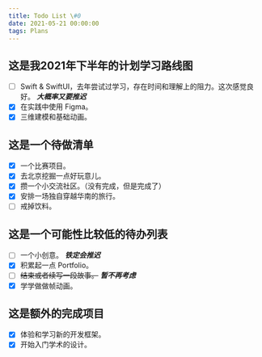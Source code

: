 ```yaml
---
title: Todo List \#0
date: 2021-05-21 00:00:00
tags: Plans
---
```


## 这是我2021年下半年的计划学习路线图

- [ ]  Swift & SwiftUI，去年尝试过学习，存在时间和理解上的阻力。这次感觉良好。 ***大概率又要推迟***
- [x]  在实践中使用 Figma。
- [x]  三维建模和基础动画。

## 这是一个待做清单

- [x]  一个比赛项目。
- [x]  去北京挖掘一点好玩意儿。
- [x]  攒一个小交流社区。（没有完成，但是完成了）
- [x]  安排一场独自穿越华南的旅行。
- [ ]  戒掉饮料。

## 这是一个可能性比较低的待办列表

- [ ]  一个小创意。 ***铁定会推迟***
- [x]  积累起一点 Portfolio。
- [ ]  ~~结束或者续写一段故事。~~ ***暂不再考虑***
- [x]  学学做做帧动画。

<!-- more -->
## 这是额外的完成项目

- [x] 体验和学习新的开发框架。
- [x] 开始入门学术的设计。
